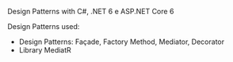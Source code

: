 Design Patterns with C#, .NET 6 e ASP.NET Core 6


Design Patterns used:
  - Design Patterns: Façade, Factory Method, Mediator, Decorator
  - Library MediatR 
